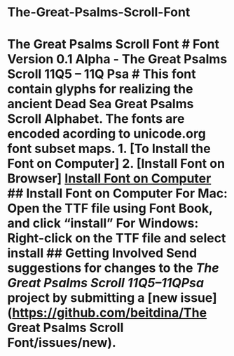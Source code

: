 # The-Great-Psalms-Scroll-Font
# The Great Psalms Scroll Font  # Font Version 0.1 Alpha - The Great Psalms Scroll 11Q5 – 11Q Psa     # This font contain glyphs for realizing the ancient Dead Sea Great Psalms Scroll Alphabet.   The fonts are encoded acording  to unicode.org font subset maps.     1. [To Install the Font on Computer]      2. [Install Font on Browser]   [Install Font on Computer](#install-font-on-computer)       ## Install Font on Computer    For Mac: Open the TTF file using Font Book, and click “install”        For Windows: Right-click on the TTF file and select install     ## Getting Involved  Send suggestions for changes to the *The Great Psalms Scroll 11Q5–11QPsa* project by submitting a [new issue](https://github.com/beitdina/The Great Psalms Scroll Font/issues/new).
